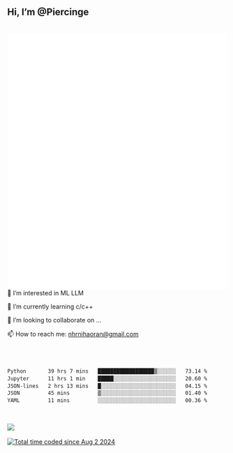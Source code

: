 <h2> Hi, I’m @Piercinge </h2>

<br>

<img align="right" src="https://raw.githubusercontent.com/Piercinge/github-stats/master/generated/overview.svg#gh-light-mode-only">
<img align="right" src="https://raw.githubusercontent.com/Piercinge/github-stats/master/generated/overview.svg#gh-dark-mode-only">

👀 I’m interested in ML LLM

🌱 I’m currently learning c/c++

💞️ I’m looking to collaborate on ...

📫 How to reach me: nhrnihaoran@gmail.com

<br><br>

<!--START_SECTION:waka-->

```txt
Python       39 hrs 7 mins   ██████████████████▒░░░░░░   73.14 %
Jupyter      11 hrs 1 min    █████░░░░░░░░░░░░░░░░░░░░   20.60 %
JSON-lines   2 hrs 13 mins   █░░░░░░░░░░░░░░░░░░░░░░░░   04.15 %
JSON         45 mins         ▒░░░░░░░░░░░░░░░░░░░░░░░░   01.40 %
YAML         11 mins         ░░░░░░░░░░░░░░░░░░░░░░░░░   00.36 %
```

<!--END_SECTION:waka-->

<br>

<a href="https://wakatime.com"><img src="https://wakatime.com/share/@haoran_ni/48d32ab7-16dd-4d92-9eeb-ae9d66413442.png" /></a>

<!--
[![Ashutosh's github activity graph](https://github-readme-activity-graph.vercel.app/graph?username=Piercinge&theme=minimal)](https://github.com/ashutosh00710/github-readme-activity-graph)-->

<a href="https://wakatime.com/@2e7a1580-9a6c-4340-8b70-5b56364a5d8c"><img src="https://wakatime.com/badge/user/2e7a1580-9a6c-4340-8b70-5b56364a5d8c.svg" alt="Total time coded since Aug 2 2024" /></a>
